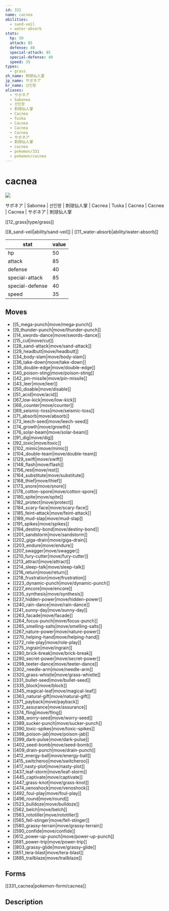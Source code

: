 ```yaml
---
id: 331
name: cacnea
abilities:
  - sand-veil
  - water-absorb
stats:
  hp: 50
  attack: 85
  defense: 40
  special-attack: 85
  special-defense: 40
  speed: 35
types:
  - grass
zh_name: 刺球仙人掌
jp_name: サボネア
kr_name: 선인왕
aliases:
  - サボネア
  - Sabonea
  - 선인왕
  - 刺球仙人掌
  - Cacnea
  - Tuska
  - Cacnea
  - Cacnea
  - Cacnea
  - サボネア
  - 刺球仙人掌
  - cacnea
  - pokemon/331
  - pokemon/cacnea
---
```

# cacnea

![](https://raw.githubusercontent.com/PokeAPI/sprites/master/sprites/pokemon/331.png)

サボネア | Sabonea | 선인왕 | 刺球仙人掌 | Cacnea | Tuska | Cacnea | Cacnea | Cacnea | サボネア | 刺球仙人掌

[[12_grass|type/grass]]

[[8_sand-veil|ability/sand-veil]] | [[11_water-absorb|ability/water-absorb]]

|stat|value|
|---|---|
|hp|50|
|attack|85|
|defense|40|
|special-attack|85|
|special-defense|40|
|speed|35|


## Moves

- [[5_mega-punch|move/mega-punch]]
- [[9_thunder-punch|move/thunder-punch]]
- [[14_swords-dance|move/swords-dance]]
- [[15_cut|move/cut]]
- [[28_sand-attack|move/sand-attack]]
- [[29_headbutt|move/headbutt]]
- [[34_body-slam|move/body-slam]]
- [[36_take-down|move/take-down]]
- [[38_double-edge|move/double-edge]]
- [[40_poison-sting|move/poison-sting]]
- [[42_pin-missile|move/pin-missile]]
- [[43_leer|move/leer]]
- [[50_disable|move/disable]]
- [[51_acid|move/acid]]
- [[67_low-kick|move/low-kick]]
- [[68_counter|move/counter]]
- [[69_seismic-toss|move/seismic-toss]]
- [[71_absorb|move/absorb]]
- [[73_leech-seed|move/leech-seed]]
- [[74_growth|move/growth]]
- [[76_solar-beam|move/solar-beam]]
- [[91_dig|move/dig]]
- [[92_toxic|move/toxic]]
- [[102_mimic|move/mimic]]
- [[104_double-team|move/double-team]]
- [[129_swift|move/swift]]
- [[148_flash|move/flash]]
- [[156_rest|move/rest]]
- [[164_substitute|move/substitute]]
- [[168_thief|move/thief]]
- [[173_snore|move/snore]]
- [[178_cotton-spore|move/cotton-spore]]
- [[180_spite|move/spite]]
- [[182_protect|move/protect]]
- [[184_scary-face|move/scary-face]]
- [[185_feint-attack|move/feint-attack]]
- [[189_mud-slap|move/mud-slap]]
- [[191_spikes|move/spikes]]
- [[194_destiny-bond|move/destiny-bond]]
- [[201_sandstorm|move/sandstorm]]
- [[202_giga-drain|move/giga-drain]]
- [[203_endure|move/endure]]
- [[207_swagger|move/swagger]]
- [[210_fury-cutter|move/fury-cutter]]
- [[213_attract|move/attract]]
- [[214_sleep-talk|move/sleep-talk]]
- [[216_return|move/return]]
- [[218_frustration|move/frustration]]
- [[223_dynamic-punch|move/dynamic-punch]]
- [[227_encore|move/encore]]
- [[235_synthesis|move/synthesis]]
- [[237_hidden-power|move/hidden-power]]
- [[240_rain-dance|move/rain-dance]]
- [[241_sunny-day|move/sunny-day]]
- [[263_facade|move/facade]]
- [[264_focus-punch|move/focus-punch]]
- [[265_smelling-salts|move/smelling-salts]]
- [[267_nature-power|move/nature-power]]
- [[270_helping-hand|move/helping-hand]]
- [[272_role-play|move/role-play]]
- [[275_ingrain|move/ingrain]]
- [[280_brick-break|move/brick-break]]
- [[290_secret-power|move/secret-power]]
- [[298_teeter-dance|move/teeter-dance]]
- [[302_needle-arm|move/needle-arm]]
- [[320_grass-whistle|move/grass-whistle]]
- [[331_bullet-seed|move/bullet-seed]]
- [[335_block|move/block]]
- [[345_magical-leaf|move/magical-leaf]]
- [[363_natural-gift|move/natural-gift]]
- [[371_payback|move/payback]]
- [[372_assurance|move/assurance]]
- [[374_fling|move/fling]]
- [[388_worry-seed|move/worry-seed]]
- [[389_sucker-punch|move/sucker-punch]]
- [[390_toxic-spikes|move/toxic-spikes]]
- [[398_poison-jab|move/poison-jab]]
- [[399_dark-pulse|move/dark-pulse]]
- [[402_seed-bomb|move/seed-bomb]]
- [[409_drain-punch|move/drain-punch]]
- [[412_energy-ball|move/energy-ball]]
- [[415_switcheroo|move/switcheroo]]
- [[417_nasty-plot|move/nasty-plot]]
- [[437_leaf-storm|move/leaf-storm]]
- [[445_captivate|move/captivate]]
- [[447_grass-knot|move/grass-knot]]
- [[474_venoshock|move/venoshock]]
- [[492_foul-play|move/foul-play]]
- [[496_round|move/round]]
- [[523_bulldoze|move/bulldoze]]
- [[562_belch|move/belch]]
- [[563_rototiller|move/rototiller]]
- [[565_fell-stinger|move/fell-stinger]]
- [[580_grassy-terrain|move/grassy-terrain]]
- [[590_confide|move/confide]]
- [[612_power-up-punch|move/power-up-punch]]
- [[681_power-trip|move/power-trip]]
- [[803_grassy-glide|move/grassy-glide]]
- [[851_tera-blast|move/tera-blast]]
- [[885_trailblaze|move/trailblaze]]

## Forms



[[331_cacnea|pokemon-form/cacnea]]

## Description



